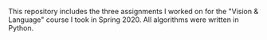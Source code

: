 This repository includes the three assignments I worked on for the "Vision & Language" course I took in Spring 2020. All algorithms were written in Python.